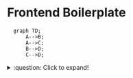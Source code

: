 # Frontend Boilerplate

```mermaid
  graph TD;
      A-->B;
      A-->C;
      B-->D;
      C-->D;
```

<details>
  <summary>:question: Click to expand!</summary>
  
  A: Here's the answer
</details>
